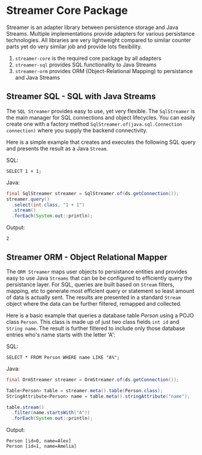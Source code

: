 # Streamer Core Package
Streamer is an adapter library between persistence storage and Java Streams. Multiple implementations provide adapters for various persistance technologies. All libraries are very lightweight compared to similar counter parts yet do very similar job and provide lots flexibility.

1. `streamer-core` is the required core package by all adapters
1. `streamer-sql` provides SQL functionality to Java Streams
1. `streamer-orm` provides ORM (Object-Relational Mapping) to persistance and Java Streams

## Streamer SQL - SQL with Java Streams
The `SQL Streamer` provides easy to use, yet very flexible. The `SqlStreamer` is the main manager for SQL connections and object lifecycles. You can easily create one with a factory method `SqlStreamer.of(java.sql.Connection connection)` where you supply the backend connectivity.

Here is a simple example that creates and executes the following SQL query and presents the result as a Java `Stream`.

SQL:
```
SELECT 1 + 1;
```
Java:
```java
final SqlStreamer streamer = SqlStreamer.of(ds.getConnection());
streamer.query()
  .select(int.class, "1 + 1")
  .stream()
  .forEach(System.out::println);
```
Output:
```
2
```
## Streamer ORM - Object Relational Mapper
The `ORM Streamer` maps user objects to persistance entities and provides easy to use Java `Streams` that can be be configured to efficiently query the persistance layer. For SQL, queries are built based on `Stream` filters, mapping, etc to generate most efficient query or statement so least amount of data is actually sent. The results are presented in a standard `Stream` object where the data can be further filtered, remapped and collected.

Here is a basic example that queries a database table *Person* using a POJO class `Person`. This class is made up of just two class fields `int id` and `String name`. The result is further filtered to include only those database entries who's name starts with the letter 'A':

SQL:
```
SELECT * FROM Person WHERE name LIKE "A%";
```
Java:
```java
final OrmStreamer streamer = OrmStreamer.of(ds.getConnection());

Table<Person> table = streamer.meta().table(Person.class);
StringAttribute<Person> name = table.meta().stringAttribute("name");

table.stream()
  .filter(name.startsWith("A"))
  .forEach(System.out::println);
```
Output:
```
Person [id=0, name=Alex]
Person [id=1, name=Amelia]
```
